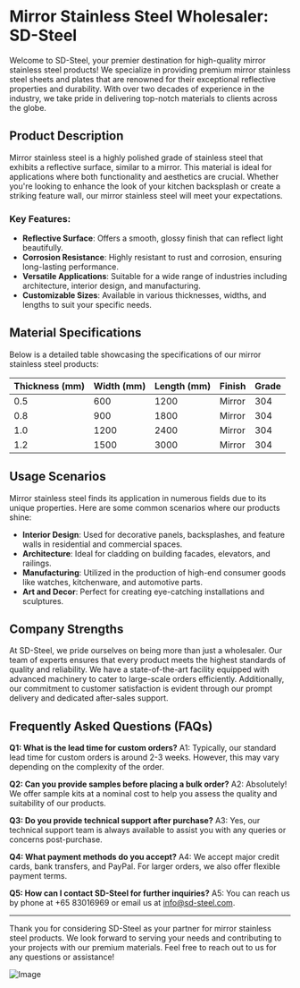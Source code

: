 # Mirror Stainless Steel Wholesaler: SD-Steel

Welcome to SD-Steel, your premier destination for high-quality mirror stainless steel products! We specialize in providing premium mirror stainless steel sheets and plates that are renowned for their exceptional reflective properties and durability. With over two decades of experience in the industry, we take pride in delivering top-notch materials to clients across the globe.

## Product Description

Mirror stainless steel is a highly polished grade of stainless steel that exhibits a reflective surface, similar to a mirror. This material is ideal for applications where both functionality and aesthetics are crucial. Whether you're looking to enhance the look of your kitchen backsplash or create a striking feature wall, our mirror stainless steel will meet your expectations.

### Key Features:
- **Reflective Surface**: Offers a smooth, glossy finish that can reflect light beautifully.
- **Corrosion Resistance**: Highly resistant to rust and corrosion, ensuring long-lasting performance.
- **Versatile Applications**: Suitable for a wide range of industries including architecture, interior design, and manufacturing.
- **Customizable Sizes**: Available in various thicknesses, widths, and lengths to suit your specific needs.

## Material Specifications

Below is a detailed table showcasing the specifications of our mirror stainless steel products:

| Thickness (mm) | Width (mm) | Length (mm) | Finish | Grade |
|----------------|------------|-------------|--------|-------|
| 0.5            | 600        | 1200        | Mirror | 304   |
| 0.8            | 900        | 1800        | Mirror | 304   |
| 1.0            | 1200       | 2400        | Mirror | 304   |
| 1.2            | 1500       | 3000        | Mirror | 304   |

## Usage Scenarios

Mirror stainless steel finds its application in numerous fields due to its unique properties. Here are some common scenarios where our products shine:

- **Interior Design**: Used for decorative panels, backsplashes, and feature walls in residential and commercial spaces.
- **Architecture**: Ideal for cladding on building facades, elevators, and railings.
- **Manufacturing**: Utilized in the production of high-end consumer goods like watches, kitchenware, and automotive parts.
- **Art and Decor**: Perfect for creating eye-catching installations and sculptures.

## Company Strengths

At SD-Steel, we pride ourselves on being more than just a wholesaler. Our team of experts ensures that every product meets the highest standards of quality and reliability. We have a state-of-the-art facility equipped with advanced machinery to cater to large-scale orders efficiently. Additionally, our commitment to customer satisfaction is evident through our prompt delivery and dedicated after-sales support.

## Frequently Asked Questions (FAQs)

**Q1: What is the lead time for custom orders?**
A1: Typically, our standard lead time for custom orders is around 2-3 weeks. However, this may vary depending on the complexity of the order.

**Q2: Can you provide samples before placing a bulk order?**
A2: Absolutely! We offer sample kits at a nominal cost to help you assess the quality and suitability of our products.

**Q3: Do you provide technical support after purchase?**
A3: Yes, our technical support team is always available to assist you with any queries or concerns post-purchase.

**Q4: What payment methods do you accept?**
A4: We accept major credit cards, bank transfers, and PayPal. For larger orders, we also offer flexible payment terms.

**Q5: How can I contact SD-Steel for further inquiries?**
A5: You can reach us by phone at +65 83016969 or email us at info@sd-steel.com.

---

Thank you for considering SD-Steel as your partner for mirror stainless steel products. We look forward to serving your needs and contributing to your projects with our premium materials. Feel free to reach out to us for any questions or assistance!

![Image](https://github.com/user-attachments/assets/2567258e-e124-4816-932d-1809bd27ef0b)